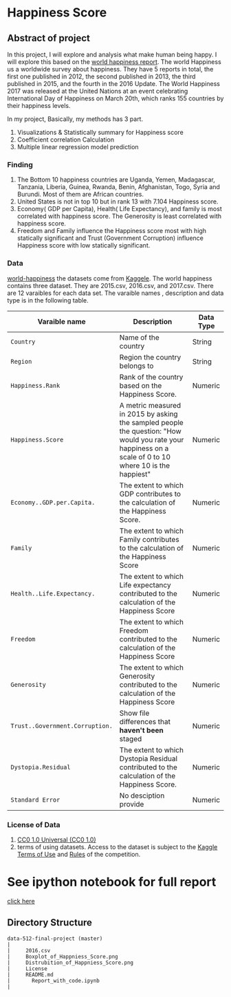 # Happiness Score 

## Abstract of project
In this project, I will explore and analysis what make human being happy. I will explore this based on the [world happiness report](http://worldhappiness.report). The world Happiness us a worldwide survey about happiness. They have 5 reports in total, the first one published in 2012, the second published in 2013, the third published in 2015, and the fourth in the 2016 Update. The World Happiness 2017 was released at the United Nations at an event celebrating International Day of Happiness on March 20th, which ranks 155 countries by their happiness levels.

In my project, 
Basically, my methods has 3 part.
1. Visualizations & Statistically summary for Happiness score
2. Coefficient correlation Calculation
3. Multiple linear regression model prediction

### Finding 

1. The Bottom 10 happiness countries are Uganda, Yemen, Madagascar, Tanzania, Liberia, Guinea, Rwanda, Benin, Afghanistan, Togo, Syria and Burundi. Most of them are African countries.
2. United States is not in top 10 but in rank 13 with 7.104 Happiness score.
3. Economy( GDP per Capita), Health( Life Expectancy), and family is most correlated with happiness score. The Generosity is least correlated with happiness score.
4. Freedom and Family influence the Happiness score most with high statically significant and Trust (Government Corruption) influence Happiness score with low statically significant.


### Data
[world-happiness](https://www.kaggle.com/unsdsn/world-happiness/data) the datasets come from [Kaggele](www.kaggele.com). The world happiness contains three dataset. They are 2015.csv, 2016.csv, and 2017.csv. There are 12 varaibles for each data set. The varaible names , description and data type is in the following table. 


| Varaible name  | Description | Data Type |
| --- | --- | --- |
| `Country` | Name of the country | String |
| `Region` | Region the country belongs to | String |
| `Happiness.Rank` | Rank of the country based on the Happiness Score. | Numeric |
| `Happiness.Score` | A metric measured in 2015 by asking the sampled people the question: "How would you rate your happiness on a scale of 0 to 10 where 10 is the happiest" | Numeric |
| `Economy..GDP.per.Capita.` | The extent to which GDP contributes to the calculation of the Happiness Score. | Numeric |
| `Family` | The extent to which Family contributes to the calculation of the Happiness Score | Numeric |
| `Health..Life.Expectancy.` | The extent to which Life expectancy contributed to the calculation of the Happiness Score | Numeric |
| `Freedom` | The extent to which Freedom contributed to the calculation of the Happiness Score | Numeric |
| `Generosity` |The extent to which Generosity contributed to the calculation of the Happiness Score | Numeric |
| `Trust..Government.Corruption.` | Show file differences that **haven't been** staged | Numeric |
| `Dystopia.Residual` | The extent to which Dystopia Residual contributed to the calculation of the Happiness Score. | Numeric|
| `Standard Error` | No desciption provide | Numeric|

### License of Data
1. [CC0 1.0 Universal (CC0 1.0)](https://creativecommons.org/publicdomain/zero/1.0/)
2. terms of using datasets. Access to the dataset is subject to the [Kaggle Terms of Use](https://www.kaggle.com/terms) and [Rules](https://www.kaggle.com/c/expedia-hotel-recommendations/rules) of the competition.

# See ipython notebook for full report
[click here](https://github.com/runlaizeng/data-512-final-project/blob/master/Report_with_code.ipynb)




## Directory Structure
```
data-512-final-project (master)
|
|     2016.csv
|     Boxplot_of_Happniess_Score.png
|     Distrubition_of_Happniess_Score.png
|     License
|     README.md
|	    Report_with_code.ipynb
|

```

